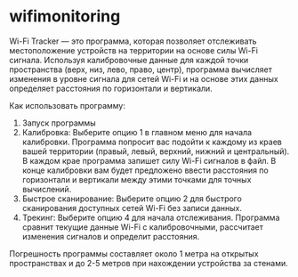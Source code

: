 # wifimonitoring

Wi-Fi Tracker — это программа, которая позволяет отслеживать местоположение устройств на территории на основе силы Wi-Fi сигнала. Используя калибровочные данные для каждой точки пространства (верх, низ, лево, право, центр), программа вычисляет изменения в уровне сигнала для сетей Wi-Fi и на основе этих данных определяет расстояния по горизонтали и вертикали.

Как использовать программу:
1. Запуск программы
2. Калибровка:
Выберите опцию 1 в главном меню для начала калибровки.
Программа попросит вас подойти к каждому из краев вашей территории (правый, левый, верхний, нижний и центральный). В каждом крае программа запишет силу Wi-Fi сигналов в файл.
В конце калибровки вам будет предложено ввести расстояния по горизонтали и вертикали между этими точками для точных вычислений.
3. Быстрое сканирование:
Выберите опцию 2 для быстрого сканирования доступных сетей Wi-Fi без записи данных.
4. Трекинг:
Выберите опцию 4 для начала отслеживания. Программа сравнит текущие данные Wi-Fi с калибровочными, рассчитает изменения сигналов и определит расстояния.

Погрешность программы составляет около 1 метра на открытых пространствах и до 2-5 метров при нахождении устройства за стенами.
